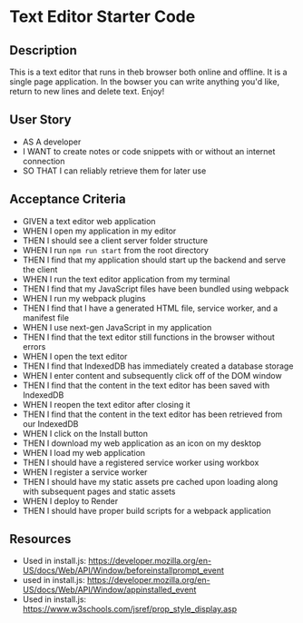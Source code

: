 # Text Editor Starter Code

## Description 
This is a text editor that runs in theb browser both online and offline. It is a single page application. In the bowser you can write anything you'd like, return to new lines and delete text. Enjoy!

## User Story
- AS A developer
- I WANT to create notes or code snippets with or without an internet connection
- SO THAT I can reliably retrieve them for later use

## Acceptance Criteria 
- GIVEN a text editor web application
- WHEN I open my application in my editor
- THEN I should see a client server folder structure
- WHEN I run `npm run start` from the root directory
- THEN I find that my application should start up the backend and serve the client
- WHEN I run the text editor application from my terminal
- THEN I find that my JavaScript files have been bundled using webpack
- WHEN I run my webpack plugins
- THEN I find that I have a generated HTML file, service worker, and a manifest file
- WHEN I use next-gen JavaScript in my application
- THEN I find that the text editor still functions in the browser without errors
- WHEN I open the text editor
- THEN I find that IndexedDB has immediately created a database storage
- WHEN I enter content and subsequently click off of the DOM window
- THEN I find that the content in the text editor has been saved with IndexedDB
- WHEN I reopen the text editor after closing it
- THEN I find that the content in the text editor has been retrieved from our IndexedDB
- WHEN I click on the Install button
- THEN I download my web application as an icon on my desktop
- WHEN I load my web application
- THEN I should have a registered service worker using workbox
- WHEN I register a service worker
- THEN I should have my static assets pre cached upon loading along with subsequent pages and static assets
- WHEN I deploy to Render
- THEN I should have proper build scripts for a webpack application

## Resources 
- Used in install.js: https://developer.mozilla.org/en-US/docs/Web/API/Window/beforeinstallprompt_event 
- used in install.js: https://developer.mozilla.org/en-US/docs/Web/API/Window/appinstalled_event 
- Used in install.js: https://www.w3schools.com/jsref/prop_style_display.asp 